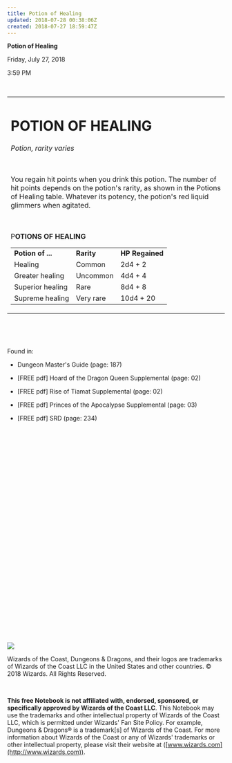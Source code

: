 ```yaml
---
title: Potion of Healing
updated: 2018-07-28 00:38:06Z
created: 2018-07-27 18:59:47Z
---
```


**Potion of Healing**

Friday, July 27, 2018

3:59 PM

 

<table><tbody><tr class="odd"><td><h1 id="potion-of-healing"><strong>POTION OF HEALING</strong></h1><p><em>Potion, rarity varies</em></p><p> </p><p>You regain hit points when you drink this potion. The number of hit points depends on the potion's rarity, as shown in the Potions of Healing table. Whatever its potency, the potion's red liquid glimmers when agitated.</p><p> </p><p>P<strong>OTIONS OF HEALING</strong></p><table><tbody><tr class="odd"><td><strong>Potion of ...</strong></td><td><strong>Rarity</strong></td><td><strong>HP Regained</strong></td></tr><tr class="even"><td>Healing</td><td>Common</td><td>2d4 + 2</td></tr><tr class="odd"><td>Greater healing</td><td>Uncommon</td><td>4d4 + 4</td></tr><tr class="even"><td>Superior healing</td><td>Rare</td><td>8d4 + 8</td></tr><tr class="odd"><td>Supreme healing</td><td>Very rare</td><td>10d4 + 20</td></tr></tbody></table></td></tr></tbody></table>

 

 

Found in:

-   Dungeon Master's Guide (page: 187)

-   \[FREE pdf\] Hoard of the Dragon Queen Supplemental (page: 02)

-   \[FREE pdf\] Rise of Tiamat Supplemental (page: 02)

-   \[FREE pdf\] Princes of the Apocalypse Supplemental (page: 03)

-   \[FREE pdf\] SRD (page: 234)

 

 

 

 

 

 

 

 

 

 

 

 

 

 

 

 

![](tmp\media\image1.png)

Wizards of the Coast, Dungeons & Dragons, and their logos are trademarks of Wizards of the Coast LLC in the United States and other countries. © 2018 Wizards. All Rights Reserved.

 

**This free Notebook is not affiliated with, endorsed, sponsored, or specifically approved by Wizards of the Coast LLC**. This Notebook may use the trademarks and other intellectual property of Wizards of the Coast LLC, which is permitted under Wizards' Fan Site Policy. For example, Dungeons & Dragons® is a trademark\[s\] of Wizards of the Coast. For more information about Wizards of the Coast or any of Wizards' trademarks or other intellectual property, please visit their website at ([www.wizards.com](http://www.wizards.com)).
